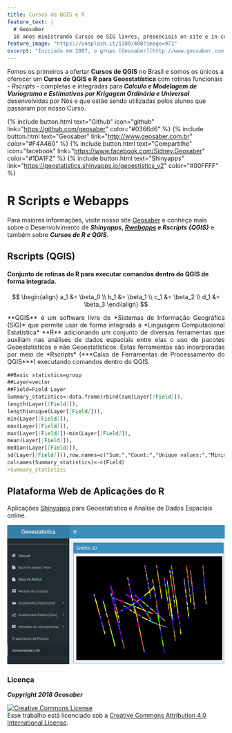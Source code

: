 ```yaml
---
title: Cursos de QGIS e R
feature_text: |
  # Geosaber
  10 anos ministrando Cursos de SIG livres, presenciais on site e in company
feature_image: "https://unsplash.it/1300/400?image=971"
excerpt: "Iniciado em 2007, o grupo [Geosaber](http://www.geosaber.com.br) foi criado com o intuito de ser referência em Sistemas de Informações Geográficas Livres e Abertas, em especial nas geotecnologias suportadas pela [Fundação OSGeo](http://www.osgeo.org) como o ***QGIS*** e ***GRASS GIS***."
---
```


Fomos os primeiros a ofertar **Cursos de QGIS** no Brasil e somos os únicos a oferecer um **Curso de QGIS e R para Geoestatística** com rotinas funcionais - *Rscripts* - completas e integradas para ***Calculo e Modelagem de Variograma e Estimativas por Krigagem Ordinária e Universal*** desenvolvidas por Nós e que estão sendo utilizadas pelos alunos que passaram por nosso Curso.

{% include button.html text="Github" icon="github" link="https://github.com/geosaber" color="#0366d6" %} {% include button.html text="Geosaber" link="http://www.geosaber.com.br" color="#F4A460" %} {% include button.html text="Compartilhe" icon="facebook" link="https://www.facebook.com/Sidney.Geosaber" color="#1DA1F2" %} {% include button.html text="Shinyapps" link="https://geostatistics.shinyapps.io/geoestistics_v2" color="#00FFFF" %}

# R Scripts e Webapps

Para maiores informações, visite nosso site [Geosaber](http://www.geosaber.com.br) e conheça mais sobre o Desenvolvimento de ***Shinyapps, [Rwebapps](https://www.opencpu.org/apps.html) e Rscripts {QGIS}*** e também sobre ***Cursos de R e QGIS***.

## Rscripts (QGIS)

#### Conjunto de rotinas do R para executar comandos dentro do QGIS de forma integrada.

$$
\begin{align}
a_1 &= \beta_0 \\
b_1 &= \beta_1 \\
c_1 &= \beta_2 \\
d_1 &= \beta_3
\end{align}
$$

<p style="text-align: justify;">
**QGIS** é um software livre de *Sistemas de Informação Geográfica (SIG)* que permite usar de forma integrada a *Linguagem Computacional Estatística* **R** adicionando um conjunto de diversas ferramentas que auxiliam nas análises de dados espaciais entre elas o uso de pacotes Geoestatísticos e não Geoestatísticos. Estas ferramentas são incorporadas por meio de *Rscripts* (***Caixa de Ferramentas de Processamento do QGIS***) executando comandos dentro do QGIS.
</p>

```markdown
##Basic statistics=group
##Layer=vector
##Field=Field Layer
Summary_statistics<-data.frame(rbind(sum(Layer[[Field]]),
length(Layer[[Field]]),
length(unique(Layer[[Field]])),
min(Layer[[Field]]),
max(Layer[[Field]]),
max(Layer[[Field]])-min(Layer[[Field]]),
mean(Layer[[Field]]),
median(Layer[[Field]]),
sd(Layer[[Field]])),row.names=c("Sum:","Count:","Unique values:","Minimum value:","Maximum value:","Range:","Mean value:","Median value:","Standard deviation:"))
colnames(Summary_statistics)<-c(Field)
>Summary_statistics
```

## Plataforma Web de Aplicações do R
Aplicações [Shinyapps](https://geostatistics.shinyapps.io/geoestistics_v2) para Geoestatistica e Analise de Dados Espaciais online.

![Geoestatística 3D](/img/Geoestat3D.png)

### Licença

***Copyright 2018 Geosaber***

<a rel="license" href="http://creativecommons.org/licenses/by/4.0/"><img alt="Creative Commons License" style="border-width:0" src="https://i.creativecommons.org/l/by/4.0/88x31.png" /></a><br />Esse trabalho está licenciado sob a <a rel="license" href="http://creativecommons.org/licenses/by/4.0/">Creative Commons Attribution 4.0 International License</a>.
